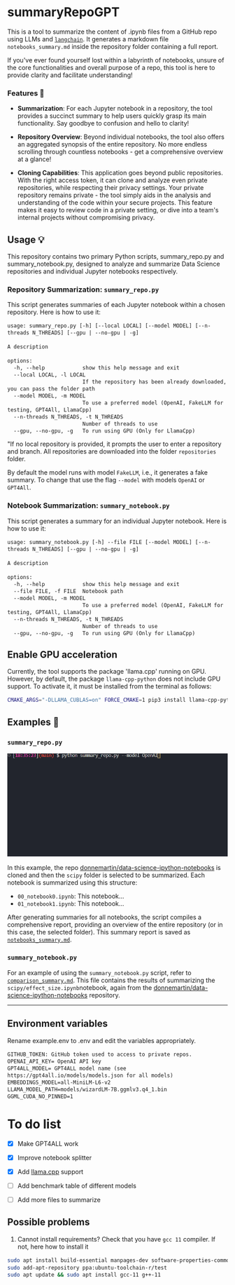 # summaryRepoGPT
This is a tool to summarize the content of .ipynb files from a GitHub repo using LLMs and  [`langchain`](https://github.com/hwchase17/langchain). It generates a markdown file `notebooks_summary.md` inside the repository folder containing a full report.

If you've ever found yourself lost within a labyrinth of notebooks, unsure of the core functionalities and overall purpose of a repo, this tool is here to provide clarity and facilitate understanding!


### Features 🚀
- **Summarization**: For each Jupyter notebook in a repository, the tool provides a succinct summary to help users quickly grasp its main functionality. Say goodbye to confusion and hello to clarity!

- **Repository Overview**: Beyond individual notebooks, the tool also offers an aggregated synopsis of the entire repository. No more endless scrolling through countless notebooks - get a comprehensive overview at a glance!

- **Cloning Capabilities**: This application goes beyond public repositories. With the right access token, it can clone and analyze even private repositories, while respecting their privacy settings. Your private repository remains private - the tool simply aids in the analysis and understanding of the code within your secure projects. This feature makes it easy to review code in a private setting, or dive into a team's internal projects without compromising privacy.

## Usage 💡
This repository contains two primary Python scripts, summary_repo.py and summary_notebook.py, designed to analyze and summarize Data Science repositories and individual Jupyter notebooks respectively.

### Repository Summarization: `summary_repo.py`
This script generates summaries of each Jupyter notebook within a chosen repository. Here is how to use it:
```
usage: summary_repo.py [-h] [--local LOCAL] [--model MODEL] [--n-threads N_THREADS] [--gpu | --no-gpu | -g]

A description

options:
  -h, --help            show this help message and exit
  --local LOCAL, -l LOCAL
                        If the repository has been already downloaded, you can pass the folder path
  --model MODEL, -m MODEL
                        To use a preferred model (OpenAI, FakeLLM for testing, GPT4All, LlamaCpp)
  --n-threads N_THREADS, -t N_THREADS
                        Number of threads to use
  --gpu, --no-gpu, -g   To run using GPU (Only for LlamaCpp)
```

"If no local repository is provided, it prompts the user to enter a repository and branch. All repositories are downloaded into the folder `repositories` folder.

By default the model runs with model `FakeLLM`, i.e., it generates a fake summary. To change that use the flag `--model` with models `OpenAI` or `GPT4All`. 

### Notebook Summarization: `summary_notebook.py`

This script generates a summary for an individual Jupyter notebook. Here is how to use it:
```
usage: summary_notebook.py [-h] --file FILE [--model MODEL] [--n-threads N_THREADS] [--gpu | --no-gpu | -g]

A description

options:
  -h, --help            show this help message and exit
  --file FILE, -f FILE  Notebook path
  --model MODEL, -m MODEL
                        To use a preferred model (OpenAI, FakeLLM for testing, GPT4All, LlamaCpp)
  --n-threads N_THREADS, -t N_THREADS
                        Number of threads to use
  --gpu, --no-gpu, -g   To run using GPU (Only for LlamaCpp)
```

## Enable GPU acceleration
Currently, the tool supports the package 'llama.cpp' running on GPU. However, by default, the package `llama-cpp-python` does not include GPU support. To activate it, it must be installed from the terminal as follows:
```bash
CMAKE_ARGS="-DLLAMA_CUBLAS=on" FORCE_CMAKE=1 pip3 install llama-cpp-python --force-reinstall --upgrade --no-cache-dir
```
## Examples 🎯

### `summary_repo.py`
![Example](./example/example_usage.gif)

In this example, the repo [donnemartin/data-science-ipython-notebooks](https://github.com/donnemartin/data-science-ipython-notebooks) is cloned and then the `scipy` folder is selected to be summarized. Each notebook is summarized using this structure:
- `00_notebook0.ipynb`: This notebook...
- `01_notebook1.ipynb`: This notebook...

After generating summaries for all notebooks, the script compiles a comprehensive report, providing an overview of the entire repository (or in this case, the selected folder). This summary report is saved as [`notebooks_summary.md`](./example/notebooks_summary.md).

### `summary_notebook.py`

For an example of using the `summary_notebook.py` script, refer to [`comparison_summary.md`](./example/comparison_summary.md). This file contains the results of summarizing the `scipy/effect_size.ipynb`notebook, again from the [donnemartin/data-science-ipython-notebooks](https://github.com/donnemartin/data-science-ipython-notebooks) repository.


-----
## Environment variables
Rename example.env to .env and edit the variables appropriately.

```
GITHUB_TOKEN: GitHub token used to access to private repos. 
OPENAI_API_KEY= OpenAI API key
GPT4ALL_MODEL= GPT4ALL model name (see https://gpt4all.io/models/models.json for all models)
EMBEDDINGS_MODEL=all-MiniLM-L6-v2
LLAMA_MODEL_PATH=models/wizardLM-7B.ggmlv3.q4_1.bin
GGML_CUDA_NO_PINNED=1
```

# To do list
- [x] Make GPT4ALL work
- [x] Improve notebook splitter
- [X] Add [llama.cpp](https://github.com/ggerganov/llama.cpp) support
- [ ] Add benchmark table of different models
- [ ] Add more files to summarize


## Possible problems
1. Cannot install requirements? Check that you have  `gcc 11` compiler. If not, here how to install it
```bash
sudo apt install build-essential manpages-dev software-properties-common
sudo add-apt-repository ppa:ubuntu-toolchain-r/test
sudo apt update && sudo apt install gcc-11 g++-11
```